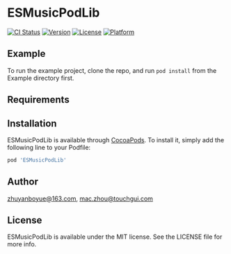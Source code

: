 # ESMusicPodLib

[![CI Status](https://img.shields.io/travis/zhuyanboyue@163.com/ESMusicPodLib.svg?style=flat)](https://travis-ci.org/zhuyanboyue@163.com/ESMusicPodLib)
[![Version](https://img.shields.io/cocoapods/v/ESMusicPodLib.svg?style=flat)](https://cocoapods.org/pods/ESMusicPodLib)
[![License](https://img.shields.io/cocoapods/l/ESMusicPodLib.svg?style=flat)](https://cocoapods.org/pods/ESMusicPodLib)
[![Platform](https://img.shields.io/cocoapods/p/ESMusicPodLib.svg?style=flat)](https://cocoapods.org/pods/ESMusicPodLib)

## Example

To run the example project, clone the repo, and run `pod install` from the Example directory first.

## Requirements

## Installation

ESMusicPodLib is available through [CocoaPods](https://cocoapods.org). To install
it, simply add the following line to your Podfile:

```ruby
pod 'ESMusicPodLib'
```

## Author

zhuyanboyue@163.com, mac.zhou@touchgui.com

## License

ESMusicPodLib is available under the MIT license. See the LICENSE file for more info.
